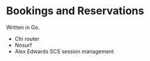# Bookings and Reservations

Written in Go.

- Chi router
- Nosurf
- Alex Edwards SCS session management

